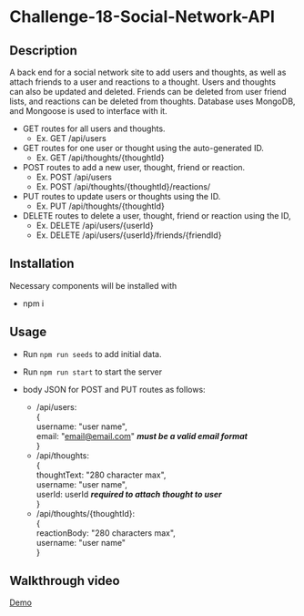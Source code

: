 # Challenge-18-Social-Network-API

## Description

A back end for a social network site to add users and thoughts, as well as attach friends to a user and reactions to a thought.  Users and thoughts  
can also be updated and deleted.  Friends can be deleted from user friend lists, and reactions can be deleted from thoughts.  Database uses MongoDB, and Mongoose is used to interface with it.

- GET routes for all users and thoughts.  
  - Ex. GET /api/users
- GET routes for one user or thought using the auto-generated ID.  
  - Ex. GET /api/thoughts/{thoughtId}  
- POST routes to add a new user, thought, friend or reaction.  
  - Ex. POST /api/users
  - Ex. POST /api/thoughts/{thoughtId}/reactions/  
- PUT routes to update users or thoughts using the ID.  
  - Ex. PUT /api/thoughts/{thoughtId}  
- DELETE routes to delete a user, thought, friend or reaction using the ID,
  - Ex. DELETE /api/users/{userId}
  - Ex. DELETE /api/users/{userId}/friends/{friendId}  

## Installation
Necessary components will be installed with  
- npm i

## Usage

- Run `npm run seeds` to add initial data.
- Run `npm run start` to start the server  
      
- body JSON for POST and PUT routes as follows:
    - /api/users:  
    {  
        username: "user name",  
        email: "email@email.com" ***must be a valid email format***  
    }  
    - /api/thoughts:  
    {  
        thoughtText: "280 character max",  
        username: "user name",  
        userId: userId ***required to attach thought to user***  
    }  
    - /api/thoughts/{thoughtId}:  
    {  
        reactionBody: "280 characters max",  
        username: "user name"  
    }



## Walkthrough video

[Demo](https://drive.google.com/file/d/1fkzrrOGECKtD_8pJU4HROdNXzrl1e98H/view)